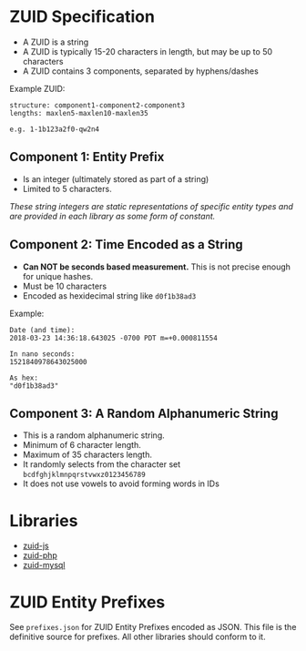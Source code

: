 # ZUID Specification

* A ZUID is a string
* A ZUID is typically 15-20 characters in length, but may be up to 50 characters
* A ZUID contains 3 components, separated by hyphens/dashes

Example ZUID:

```
structure: component1-component2-component3
lengths: maxlen5-maxlen10-maxlen35

e.g. 1-1b123a2f0-qw2n4
```

## Component 1: Entity Prefix

* Is an integer (ultimately stored as part of a string)
* Limited to 5 characters.

*These string integers are static representations of specific entity types and are provided in each library as some form of constant.*

## Component 2: Time Encoded as a String

* __Can NOT be seconds based measurement.__ This is not precise enough for unique hashes.
* Must be 10 characters
* Encoded as hexidecimal string like `d0f1b38ad3`

Example:

```
Date (and time):
2018-03-23 14:36:18.643025 -0700 PDT m=+0.000811554

In nano seconds:
1521840978643025000

As hex:
"d0f1b38ad3"
```

## Component 3: A Random Alphanumeric String

* This is a random alphanumeric string.
* Minimum of 6 character length.
* Maximum of 35 characters length.
* It randomly selects from the character set `bcdfghjklmnpqrstvwxz0123456789`
* It does not use vowels to avoid forming words in IDs


# Libraries

* [zuid-js](https://github.com/zesty-io/zuid-js)
* [zuid-php](https://github.com/zesty-io/zuid-php)
* [zuid-mysql](https://github.com/zesty-io/zuid-mysql)

# ZUID Entity Prefixes

See `prefixes.json` for ZUID Entity Prefixes encoded as JSON. This file is the definitive source for prefixes. All other libraries should conform to it.
